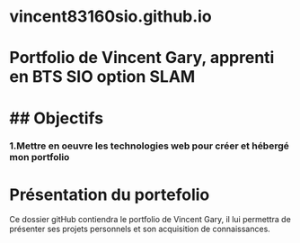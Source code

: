 # vincent83160sio.github.io
<h1>Portfolio de Vincent Gary, apprenti en BTS SIO option SLAM<h1>
  ## Objectifs 
  <h3>1.Mettre en oeuvre les technologies web pour créer et hébergé mon portfolio<h3>





# Présentation du portefolio
Ce dossier gitHub contiendra le portfolio de Vincent Gary, il lui permettra de présenter ses projets personnels et son acquisition de connaissances.
